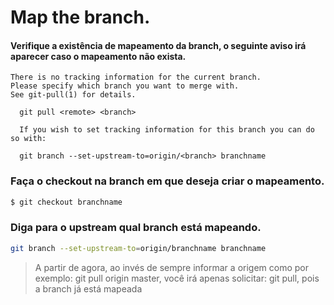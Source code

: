 # Map the branch.

#### Verifique a existência de mapeamento da branch, o seguinte aviso irá aparecer caso o mapeamento não exista.

```
There is no tracking information for the current branch.
Please specify which branch you want to merge with.
See git-pull(1) for details.

  git pull <remote> <branch>

  If you wish to set tracking information for this branch you can do so with:

  git branch --set-upstream-to=origin/<branch> branchname
  ```

### Faça o checkout na branch em que deseja criar o mapeamento.

```bash 
$ git checkout branchname
```

### Diga para o upstream qual branch está mapeando.
```bash 
git branch --set-upstream-to=origin/branchname branchname
```

> A partir de agora, ao invés de sempre informar a origem como por exemplo: git pull origin master, você irá apenas solicitar: git pull, pois a branch já está mapeada
